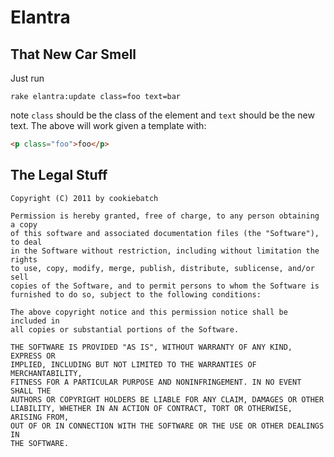 Elantra
=======

That New Car Smell
------------------
Just run 

```shell
rake elantra:update class=foo text=bar
```
note `class` should be the class of the element and `text` should be the new text. The above will work given a template with:

``` html
<p class="foo">foo</p>
```


The Legal Stuff
---------------
	Copyright (C) 2011 by cookiebatch

	Permission is hereby granted, free of charge, to any person obtaining a copy
	of this software and associated documentation files (the "Software"), to deal
	in the Software without restriction, including without limitation the rights
	to use, copy, modify, merge, publish, distribute, sublicense, and/or sell
	copies of the Software, and to permit persons to whom the Software is
	furnished to do so, subject to the following conditions:

	The above copyright notice and this permission notice shall be included in
	all copies or substantial portions of the Software.

	THE SOFTWARE IS PROVIDED "AS IS", WITHOUT WARRANTY OF ANY KIND, EXPRESS OR
	IMPLIED, INCLUDING BUT NOT LIMITED TO THE WARRANTIES OF MERCHANTABILITY,
	FITNESS FOR A PARTICULAR PURPOSE AND NONINFRINGEMENT. IN NO EVENT SHALL THE
	AUTHORS OR COPYRIGHT HOLDERS BE LIABLE FOR ANY CLAIM, DAMAGES OR OTHER
	LIABILITY, WHETHER IN AN ACTION OF CONTRACT, TORT OR OTHERWISE, ARISING FROM,
	OUT OF OR IN CONNECTION WITH THE SOFTWARE OR THE USE OR OTHER DEALINGS IN
	THE SOFTWARE.